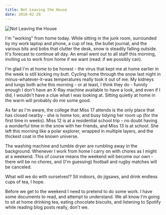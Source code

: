 ```yaml
---
title: Not Leaving the House
date: 2018-02-28
---
```


![Not Leaving the House](https://source.unsplash.com/vP3pnOoCiYE/1600x900)

I'm "working" from home today. While sitting in the junk room, surrounded by my work laptop and phone, a cup of tea, the bullet journal, and the various bits and bobs that clutter the desk, snow is steadily falling outside. It's forecast to continue all day. An email went out to all staff this morning, inviting us to work from home if we want (read: if we possibly can).

I'm glad I'm at home to be honest - the virus that kept me at home earlier in the week is still kicking my butt. Cycling home through the snow last night in minus-whatever-it-was temperatures really took it out of me. My kidneys and lungs both ache this morning - or at least, I think they do - funnily enough I don't have an X-Ray machine available to have a look, and even if I did, I wouldn't have a clue what I was looking at. Sitting quietly at home in the warm will probably do me some good.

As far as I'm aware, the college that Miss 17 attends is the only place that has closed nearby - she is home too, and busy tidying her room up (for the first time in weeks). Miss 12 is at a residential school trip - no doubt having a wonderful time in the snow with her friends, and Miss 13 is at school. She left this morning like a polar explorer, wrapped in multiple layers, and the thickest coat in the known universe.

The washing machine and tumble dryer are rumbling away in the background. Whenever I work from home I carry on with chores as I might at a weekend. This of course means the weekend will become our own - there will be no chores, and (I'm guessing) football and rugby matches will be canceled.

What will we do with ourselves!? Sit indoors, do jigsaws, and drink endless cups of tea, I hope.

Before we get to the weekend I need to pretend to do some work. I have some documents to read, and attempt to understand. We all know I'm going to sit at home drinking tea, eating chocolate biscuits, and listening to Spotify while reading blog posts really, don't we.